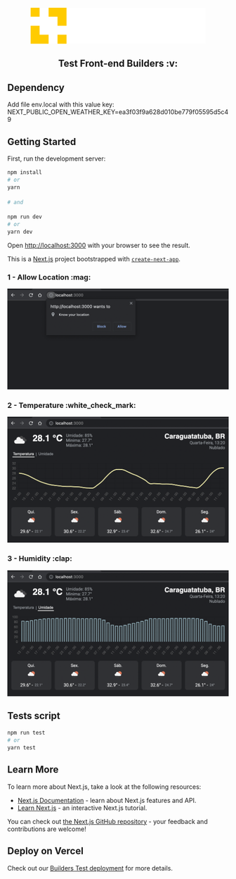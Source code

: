 <p align="center">
  <img src="https://github.com/wdrik/builders-test/blob/main/public/images/logo.png" />

  <h2 align="center">Test Front-end Builders :v:</h2>
</p>

## Dependency

Add file env.local with this value key: NEXT_PUBLIC_OPEN_WEATHER_KEY=ea3f03f9a628d010be779f05595d5c49

## Getting Started

First, run the development server:

```bash
npm install
# or
yarn

# and

npm run dev
# or
yarn dev
```

Open [http://localhost:3000](http://localhost:3000) with your browser to see the result.

This is a [Next.js](https://nextjs.org/) project bootstrapped with [`create-next-app`](https://github.com/vercel/next.js/tree/canary/packages/create-next-app).

<p align="left">
  <h3>1 - Allow Location :mag:</h3>
  <img src="https://github.com/wdrik/builders-test/blob/main/public/images/screenshot_01.png" />

  <h3>2 - Temperature :white_check_mark:</h3>
  <img src="https://github.com/wdrik/builders-test/blob/main/public/images/screenshot_02.png" />

  <h3>3 - Humidity :clap:</h3>
  <img src="https://github.com/wdrik/builders-test/blob/main/public/images/screenshot_03.png" />
</p>

## Tests script

```bash
npm run test
# or
yarn test
```

## Learn More

To learn more about Next.js, take a look at the following resources:

- [Next.js Documentation](https://nextjs.org/docs) - learn about Next.js features and API.
- [Learn Next.js](https://nextjs.org/learn) - an interactive Next.js tutorial.

You can check out [the Next.js GitHub repository](https://github.com/vercel/next.js/) - your feedback and contributions are welcome!

## Deploy on Vercel

Check out our [Builders Test deployment](https://builders-test.vercel.app/) for more details.
